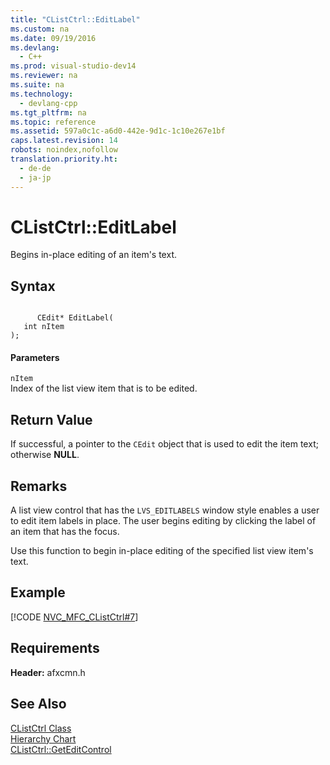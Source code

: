 ```yaml
---
title: "CListCtrl::EditLabel"
ms.custom: na
ms.date: 09/19/2016
ms.devlang: 
  - C++
ms.prod: visual-studio-dev14
ms.reviewer: na
ms.suite: na
ms.technology: 
  - devlang-cpp
ms.tgt_pltfrm: na
ms.topic: reference
ms.assetid: 597a0c1c-a6d0-442e-9d1c-1c10e267e1bf
caps.latest.revision: 14
robots: noindex,nofollow
translation.priority.ht: 
  - de-de
  - ja-jp
---
```

# CListCtrl::EditLabel
Begins in-place editing of an item's text.  
  
## Syntax  
  
```  
  
      CEdit* EditLabel(  
   int nItem   
);  
```  
  
#### Parameters  
 `nItem`  
 Index of the list view item that is to be edited.  
  
## Return Value  
 If successful, a pointer to the `CEdit` object that is used to edit the item text; otherwise **NULL**.  
  
## Remarks  
 A list view control that has the `LVS_EDITLABELS` window style enables a user to edit item labels in place. The user begins editing by clicking the label of an item that has the focus.  
  
 Use this function to begin in-place editing of the specified list view item's text.  
  
## Example  
 [!CODE [NVC_MFC_CListCtrl#7](../CodeSnippet/VS_Snippets_Cpp/NVC_MFC_CListCtrl#7)]  
  
## Requirements  
 **Header:** afxcmn.h  
  
## See Also  
 [CListCtrl Class](../vs140/CListCtrl-Class.md)   
 [Hierarchy Chart](../vs140/Hierarchy-Chart.md)   
 [CListCtrl::GetEditControl](../vs140/CListCtrl--GetEditControl.md)